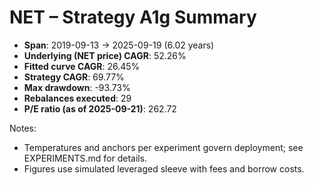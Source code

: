 # NET – Strategy A1g Summary

- **Span**: 2019-09-13 → 2025-09-19 (6.02 years)
- **Underlying (NET price) CAGR**: 52.26%
- **Fitted curve CAGR**: 26.45%
- **Strategy CAGR**: 69.77%
- **Max drawdown**: -93.73%
- **Rebalances executed**: 29
- **P/E ratio (as of 2025-09-21)**: 262.72

Notes:

- Temperatures and anchors per experiment govern deployment; see EXPERIMENTS.md for details.
- Figures use simulated leveraged sleeve with fees and borrow costs.


